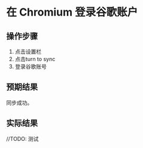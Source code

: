 # 在 Chromium 登录谷歌账户

## 操作步骤

1. 点击设置栏
2. 点击turn to sync
3. 登录谷歌账号

## 预期结果

同步成功。

## 实际结果

//TODO: 测试
